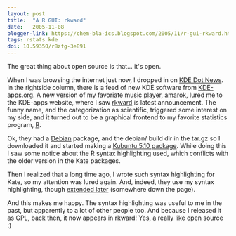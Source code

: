 ```yaml
---
layout: post
title:  "A R GUI: rkward"
date:   2005-11-08
blogger-link: https://chem-bla-ics.blogspot.com/2005/11/r-gui-rkward.html
tags: rstats kde
doi: 10.59350/r8zfg-3e891
---
```


The great thing about open source is that... it's open.

When I was browsing the internet just now, I dropped in on [KDE Dot News](http://dot.kde.org/). In the rightside column, there is a feed of
new KDE software from [KDE-apps.org](http://www.kde-apps.org/). A new version of my favoriate music player,
[amarok](http://amarok.kde.org/), lured me to the KDE-apps website, where I saw [rkward](http://rkward.sf.net/) is latest announcement. The funny
name, and the categorization as scientific, triggered some interest on my side, and it turned out to be a graphical frontend to my favorite statistics program,
[R](http://www.r-project.org/).

Ok, they had a [Debian](http://www.debian.org/) package, and the debian/ build dir in the tar.gz so I downloaded it and started making a
[Kubuntu 5.10 package](http://www.woc.science.ru.nl/devel/egonw/rkward_0.3.4_i386.deb). While doing this I saw some notice about the R syntax highlighting
used, which conflicts with the older version in the Kate packages.

Then I realized that a long time ago, I wrote such syntax highlighting for Kate, so my attention was lured again. And, indeed, they use my syntax highlighting,
though [extended later](http://www.uni-kiel.de/agrarpol/ahenningsen/index-e.html) (somewhere down the page).

And this makes me happy. The syntax highlighting was useful to me in the past, but apparently to a lot of other people too. And because I released it
as GPL, back then, it now appears in rkward! Yes, a really like open source :)
